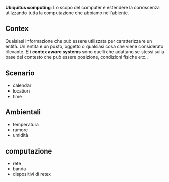 **Ubiquitus computing**: Lo scopo del computer è estendere la conoscenza utilzzando tutta la computazione che abbiamo nell'abiente.

## Contex
Qualsiasi informazione che può essere utilizzata per caratterizzare un entità. Un entità è un posto, oggetto o qualsiasi cosa che viene considerato rilevante. E i **contex aware systems** sono quelli che adattano se stessi sulla base del contesto che può essere posizione, condizioni fisiche  etc..


## Scenario
- calendar
- location
- time
## Ambientali
- temperatura
- rumore
- umidità
## computazione
- rete
- banda
- dispositivi di retex
